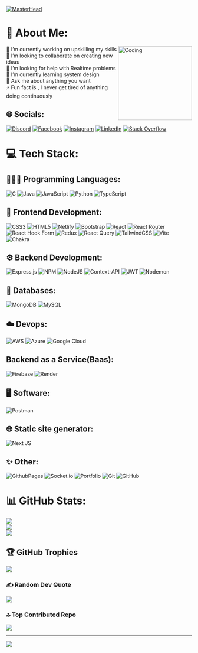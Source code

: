 [![MasterHead](https://miro.medium.com/v2/resize:fit:1358/1*PlyeRxCFLCbP8cL7uuVt5g.gif)](https://supriyarani-dhal.io)
# 💫 About Me:
<img align="right" alt="Coding" width="200"  src="https://cdn.dribbble.com/users/1857592/screenshots/3848396/character-typing.gif">
🔭 I’m currently working on upskilling my skills<br>👯 I’m looking to collaborate on creating new ideas<br>🤝 I’m looking for help with Realtime problems<br>🌱 I’m currently learning system design<br>💬 Ask me about  anything you want<br>⚡ Fun fact is , I never get tired of anything doing continuously


## 🌐 Socials:
[![Discord](https://img.shields.io/badge/Discord-%237289DA.svg?logo=discord&logoColor=white)](https://discord.gg/https://discord.gg/SDDJPpAJ) 
[![Facebook](https://img.shields.io/badge/Facebook-%231877F2.svg?logo=Facebook&logoColor=white)](https://www.facebook.com/shantilata.dhal.90)  [![Instagram](https://img.shields.io/badge/Instagram-%23E4405F.svg?logo=Instagram&logoColor=white)](https://instagram.com/supriya_8625) [![LinkedIn](https://img.shields.io/badge/LinkedIn-%230077B5.svg?logo=linkedin&logoColor=white)](https://www.linkedin.com/in/supriyarani-dhal-961807231/) [![Stack Overflow](https://img.shields.io/badge/-Stackoverflow-FE7A16?logo=stack-overflow&logoColor=white)](https://stackoverflow.com/users/24817644) 

# 💻 Tech Stack:
## 👩🏼‍💻 Programming Languages:
![C](https://img.shields.io/badge/c-%2300599C.svg?style=for-the-badge&logo=c&logoColor=white) ![Java](https://img.shields.io/badge/java-%23ED8B00.svg?style=for-the-badge&logo=openjdk&logoColor=white) ![JavaScript](https://img.shields.io/badge/javascript-%23323330.svg?style=for-the-badge&logo=javascript&logoColor=%23F7DF1E) ![Python](https://img.shields.io/badge/python-3670A0?style=for-the-badge&logo=python&logoColor=ffdd54) ![TypeScript](https://img.shields.io/badge/typescript-%23007ACC.svg?style=for-the-badge&logo=typescript&logoColor=white)
## 📄 Frontend Development:
![CSS3](https://img.shields.io/badge/css3-%231572B6.svg?style=for-the-badge&logo=css3&logoColor=white) ![HTML5](https://img.shields.io/badge/html5-%23E34F26.svg?style=for-the-badge&logo=html5&logoColor=white) ![Netlify](https://img.shields.io/badge/netlify-%23000000.svg?style=for-the-badge&logo=netlify&logoColor=#00C7B7) ![Bootstrap](https://img.shields.io/badge/bootstrap-%238511FA.svg?style=for-the-badge&logo=bootstrap&logoColor=white) ![React](https://img.shields.io/badge/react-%2320232a.svg?style=for-the-badge&logo=react&logoColor=%2361DAFB) ![React Router](https://img.shields.io/badge/React_Router-CA4245?style=for-the-badge&logo=react-router&logoColor=white) ![React Hook Form](https://img.shields.io/badge/React%20Hook%20Form-%23EC5990.svg?style=for-the-badge&logo=reacthookform&logoColor=white) ![Redux](https://img.shields.io/badge/redux-%23593d88.svg?style=for-the-badge&logo=redux&logoColor=white) ![React Query](https://img.shields.io/badge/-React%20Query-FF4154?style=for-the-badge&logo=react%20query&logoColor=white) ![TailwindCSS](https://img.shields.io/badge/tailwindcss-%2338B2AC.svg?style=for-the-badge&logo=tailwind-css&logoColor=white) ![Vite](https://img.shields.io/badge/vite-%23646CFF.svg?style=for-the-badge&logo=vite&logoColor=white) ![Chakra](https://img.shields.io/badge/chakra-%234ED1C5.svg?style=for-the-badge&logo=chakraui&logoColor=white)
## ⚙️ Backend Development:
  ![Express.js](https://img.shields.io/badge/express.js-%23404d59.svg?style=for-the-badge&logo=express&logoColor=%2361DAFB) ![NPM](https://img.shields.io/badge/NPM-%23CB3837.svg?style=for-the-badge&logo=npm&logoColor=white) ![NodeJS](https://img.shields.io/badge/node.js-6DA55F?style=for-the-badge&logo=node.js&logoColor=white) ![Context-API](https://img.shields.io/badge/Context--Api-000000?style=for-the-badge&logo=react) ![JWT](https://img.shields.io/badge/JWT-black?style=for-the-badge&logo=JSON%20web%20tokens) ![Nodemon](https://img.shields.io/badge/NODEMON-%23323330.svg?style=for-the-badge&logo=nodemon&logoColor=%BBDEAD)
## 🫙 Databases:
  ![MongoDB](https://img.shields.io/badge/MongoDB-%234ea94b.svg?style=for-the-badge&logo=mongodb&logoColor=white) ![MySQL](https://img.shields.io/badge/mysql-%2300000f.svg?style=for-the-badge&logo=mysql&logoColor=white)
## ☁️ Devops:
 ![AWS](https://img.shields.io/badge/AWS-%23FF9900.svg?style=for-the-badge&logo=amazon-aws&logoColor=white) ![Azure](https://img.shields.io/badge/azure-%230072C6.svg?style=for-the-badge&logo=microsoftazure&logoColor=white) ![Google Cloud](https://img.shields.io/badge/GoogleCloud-%234285F4.svg?style=for-the-badge&logo=google-cloud&logoColor=white) 
## Backend as a Service(Baas):
![Firebase](https://img.shields.io/badge/firebase-%23039BE5.svg?style=for-the-badge&logo=firebase) ![Render](https://img.shields.io/badge/Render-%46E3B7.svg?style=for-the-badge&logo=render&logoColor=white)
## 🖥️ Software:
 ![Postman](https://img.shields.io/badge/Postman-FF6C37?style=for-the-badge&logo=postman&logoColor=white)
## 🌐 Static site generator:
 ![Next JS](https://img.shields.io/badge/Next-black?style=for-the-badge&logo=next.js&logoColor=white)
## ✨ Other:
 ![GithubPages](https://img.shields.io/badge/github%20pages-121013?style=for-the-badge&logo=github&logoColor=white)  ![Socket.io](https://img.shields.io/badge/Socket.io-black?style=for-the-badge&logo=socket.io&badgeColor=010101) ![Portfolio](https://img.shields.io/badge/Portfolio-%23000000.svg?style=for-the-badge&logo=firefox&logoColor=#FF7139)  ![Git](https://img.shields.io/badge/git-%23F05033.svg?style=for-the-badge&logo=git&logoColor=white) ![GitHub](https://img.shields.io/badge/github-%23121011.svg?style=for-the-badge&logo=github&logoColor=white)
 
# 📊 GitHub Stats:
![](https://github-readme-stats.vercel.app/api?username=supriyarani-dhal&theme=blue-green&hide_border=false&include_all_commits=false&count_private=false)<br/>
![](https://github-readme-streak-stats.herokuapp.com/?user=supriyarani-dhal&theme=blue-green&hide_border=false)<br/>
![](https://github-readme-stats.vercel.app/api/top-langs/?username=supriyarani-dhal&theme=blue-green&hide_border=false&include_all_commits=false&count_private=false&layout=compact)

## 🏆 GitHub Trophies
![](https://github-profile-trophy.vercel.app/?username=supriyarani-dhal&theme=radical&no-frame=true&no-bg=true&margin-w=4)

### ✍️ Random Dev Quote
![](https://quotes-github-readme.vercel.app/api?type=horizontal&theme=radical)

### 🔝 Top Contributed Repo
![](https://github-contributor-stats.vercel.app/api?username=supriyarani-dhal&limit=5&theme=radical&combine_all_yearly_contributions=true)

---
[![](https://visitcount.itsvg.in/api?id=supriyarani-dhal&icon=3&color=1)](https://visitcount.itsvg.in)

<!-- Proudly created with GPRM ( https://gprm.itsvg.in ) -->

<!--
**supriya626/supriya626** is a ✨ _special_ ✨ repository because its `README.md` (this file) appears on your GitHub profile.

Here are some ideas to get you started:

- 🔭 I’m currently working on ...
- 🌱 I’m currently learning ...
- 👯 I’m looking to collaborate on ...
- 🤔 I’m looking for help with ...
- 💬 Ask me about ...
- 📫 How to reach me: ...
- 😄 Pronouns: ...
- ⚡ Fun fact: ...
-->
